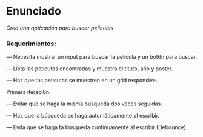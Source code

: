 # Enunciado

_Crea una apticación para buscar peliculas_

### Requerimientos:

— Necesita mostrar un input para buscar Ia pelicula y un bot6n para buscar.

— Lista las peticutas encontradas y muestra el tituto, año y poster.

— Haz que tas peticutas se muestren en un grid responsive.

Primera iteraci6n:

— Evitar que se haga la misma búsqueda dos veces seguidas.

— Haz que la búsqueda se haga automáticamente al escribir.

— Evita que se haga ta búsqueda continuamente al escribir (Debounce)
